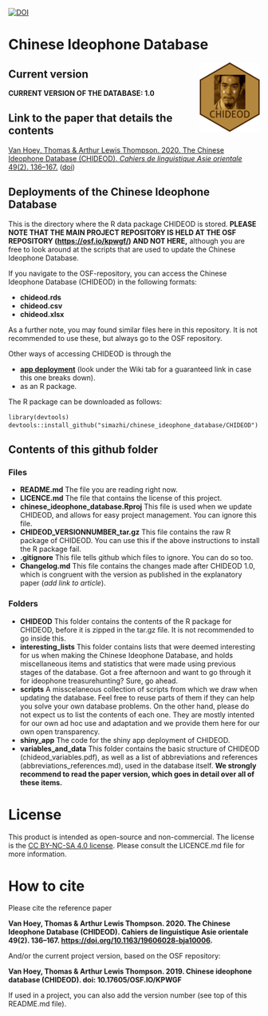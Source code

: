 [![DOI](https://zenodo.org/badge/166169099.svg)](https://zenodo.org/badge/latestdoi/166169099)

# Chinese Ideophone Database

<img src='https://github.com/simazhi/chinese_ideophone_database/blob/master/badge/logo.png' align="right" height="139" />

## Current version

**CURRENT VERSION OF THE DATABASE: 1.0**

## Link to the paper that details the contents


[Van Hoey, Thomas & Arthur Lewis Thompson. 2020. The Chinese Ideophone Database (CHIDEOD). *Cahiers de linguistique Asie orientale* 49(2). 136–167.](https://brill.com/view/journals/clao/49/2/article-p136_2.xml) ([doi](https://doi.org/10.1163/19606028-bja10006))

## Deployments of the Chinese Ideophone Database

This is the directory where the R data package CHIDEOD is stored.
**PLEASE NOTE THAT THE MAIN PROJECT REPOSITORY IS HELD AT THE OSF REPOSITORY (https://osf.io/kpwgf/) AND NOT HERE,** although you are free to look around at the scripts that are used to update the Chinese Ideophone Database.

If you navigate to the OSF-repository, you can access the Chinese Ideophone Database (CHIDEOD) in the following formats:

* **chideod.rds**
* **chideod.csv**
* **chideod.xlsx**

As a further note, you may found similar files here in this repository. It is not recommended to use these, but always go to the OSF repository.

Other ways of accessing CHIDEOD is through the 

* **[app deployment](https://simazhi.shinyapps.io/chideod_appversion/)** (look under the Wiki tab for a guaranteed link in case this one breaks down).
* as an R package.

The R package can be downloaded as follows:

```
library(devtools)
devtools::install_github("simazhi/chinese_ideophone_database/CHIDEOD")
```

## Contents of this github folder

### Files

* __README.md__ The file you are reading right now.
* __LICENCE.md__ The file that contains the license of this project.
* __chinese_ideophone_database.Rproj__ This file is used when we update CHIDEOD, and allows for easy project management. You can ignore this file.
* __CHIDEOD_VERSIONNUMBER_tar.gz__ This file contains the raw R package of CHIDEOD. You can use this if the above instructions to install the R package fail.
* __.gitignore__ This file tells github which files to ignore. You can do so too.
* __Changelog.md__ This file contains the changes made after CHIDEOD 1.0, which is congruent with the version as published in the explanatory paper (*add link to article*).

### Folders

* __CHIDEOD__ This folder contains the contents of the R package for CHIDEOD, before it is zipped in the tar.gz file. It is not recommended to go inside this.
* __interesting_lists__ This folder contains lists that were deemed interesting for us when making the Chinese Ideophone Database, and holds miscellaneous items and statistics that were made using previous stages of the database. Got a free afternoon and want to go through it for ideophone treasurehunting? Sure, go ahead.
* __scripts__ A misscelaneous collection of scripts from which we draw when updating the database. Feel free to reuse parts of them if they can help you solve your own database problems. On the other hand, please do not expect us to list the contents of each one. They are mostly intented for our own ad hoc use and adaptation and we provide them here for our own open transparency.
* __shiny_app__ The code for the shiny app deployment of CHIDEOD.
* __variables_and_data__ This folder contains the basic structure of CHIDEOD (chideod_variables.pdf), as well as a list of abbreviations and references (abbreviations_references.md), used in the database itself. **We strongly recommend to read the paper version, which goes in detail over all of these items.**

# License

This product is intended as open-source and non-commercial.
The license is the [CC BY-NC-SA 4.0 license](https://creativecommons.org/licenses/by-nc-sa/4.0/). 
Please consult the LICENCE.md file for more information.

# How to cite

Please cite the reference paper

**Van Hoey, Thomas & Arthur Lewis Thompson. 2020. The Chinese Ideophone Database (CHIDEOD). Cahiers de linguistique Asie orientale 49(2). 136–167. https://doi.org/10.1163/19606028-bja10006.**

And/or the current project version, based on the OSF repository:

**Van Hoey, Thomas & Arthur Lewis Thompson. 2019. Chinese ideophone database (CHIDEOD). doi: 10.17605/OSF.IO/KPWGF**

If used in a project, you can also add the version number (see top of this README.md file).

